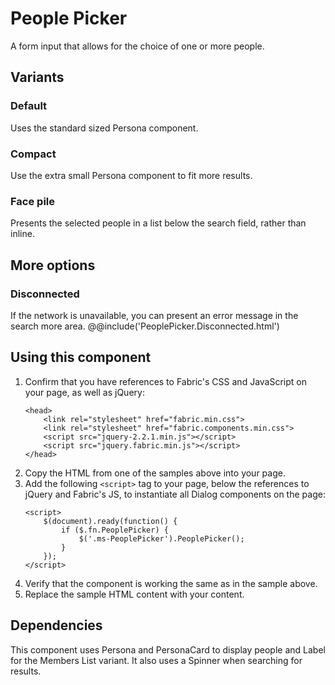# People Picker
A form input that allows for the choice of one or more people.

## Variants

### Default
Uses the standard sized Persona component.
<!---
{{> PeoplePicker props=PeoplePickerExampleProps.default}}
--->

### Compact
Use the extra small Persona component to fit more results.
<!---
{{> PeoplePicker props=PeoplePickerExampleProps.compact}}
--->

### Face pile
Presents the selected people in a list below the search field, rather than inline.
<!---
{{> PeoplePicker props=PeoplePickerExampleProps.facePile}}
--->

## More options

### Disconnected
If the network is unavailable, you can present an error message in the search more area.
@@include('PeoplePicker.Disconnected.html')

## Using this component
1. Confirm that you have references to Fabric's CSS and JavaScript on your page, as well as jQuery:
    ```
    <head>
        <link rel="stylesheet" href="fabric.min.css">
        <link rel="stylesheet" href="fabric.components.min.css">
        <script src="jquery-2.2.1.min.js"></script>
        <script src="jquery.fabric.min.js"></script>
    </head>
    ```
2. Copy the HTML from one of the samples above into your page.
3. Add the following `<script>` tag to your page, below the references to jQuery and Fabric's JS, to instantiate all Dialog components on the page:
    ```
    <script>
        $(document).ready(function() {
            if ($.fn.PeoplePicker) {
                $('.ms-PeoplePicker').PeoplePicker();
            }
        });
    </script>
    ```
4. Verify that the component is working the same as in the sample above.
5. Replace the sample HTML content with your content.

## Dependencies
This component uses Persona and PersonaCard to display people and Label for the Members List variant. It also uses a Spinner when searching for results.

<!---
{{> PeoplePickerExampleJS}}
--->
